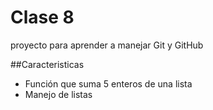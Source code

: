 # Clase 8

proyecto para aprender a manejar Git y GitHub

##Caracteristicas

* Función que suma 5 enteros de una lista
* Manejo de listas
